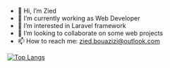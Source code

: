 - 👋 Hi, I’m Zied
- 🌱 I’m currently working as Web Developer
- 👀 I’m interested in Laravel framework
- 💞️ I’m looking to collaborate on some web projects
- 📫 How to reach me: zied.bouazizi@outlook.com

[![Top Langs](https://github-readme-stats.vercel.app/api/top-langs/?username=bouazizizied&layout=compact)](https://github.com/anuraghazra/github-readme-stats)

<!---
BouaziziZied/BouaziziZied is a ✨ special ✨ repository because its `README.md` (this file) appears on your GitHub profile.
You can click the Preview link to take a look at your changes.
--->
